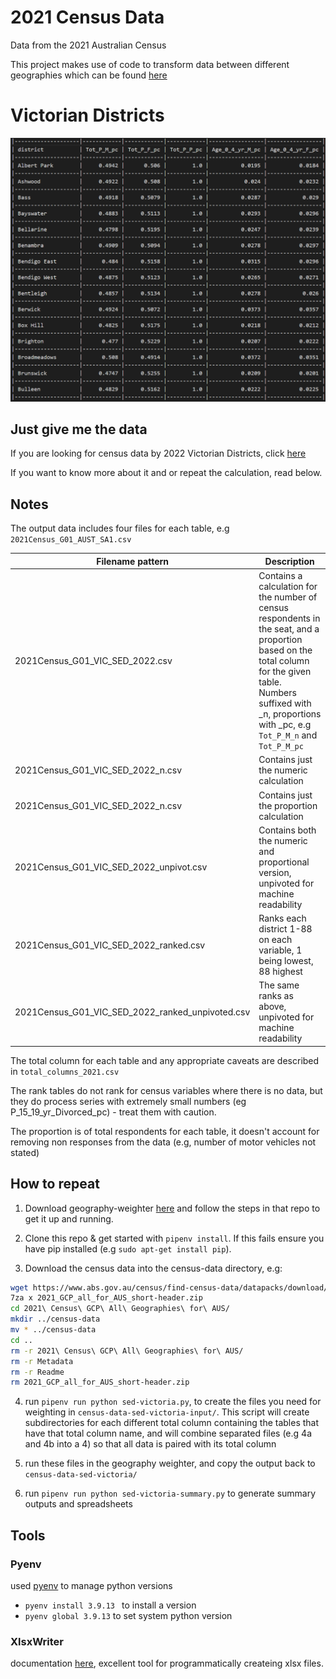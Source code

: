 # 2021 Census Data
Data from the 2021 Australian Census

This project makes use of code to transform data between different geographies which can be found [here](https://github.com/jaketclarke/geography-weighter/)

# Victorian Districts

![Example Image](img/sed-vic-example.png)

## Just give me the data

If you are looking for census data by 2022 Victorian Districts, click [here](https://github.com/jaketclarke/census-2021/tree/main/census-data-sed-victoria?raw=true)

If you want to know more about it and or repeat the calculation, read below.

## Notes

The output data includes four files for each table, e.g `2021Census_G01_AUST_SA1.csv`

|Filename pattern | Description |
|--|--|
|2021Census_G01_VIC_SED_2022.csv | Contains a calculation for the number of census respondents in the seat, and a proportion based on the total column for the given table. Numbers suffixed with _n, proportions with _pc, e.g `Tot_P_M_n` and `Tot_P_M_pc` |
|2021Census_G01_VIC_SED_2022_n.csv | Contains just the numeric calculation |
|2021Census_G01_VIC_SED_2022_n.csv | Contains just the proportion calculation |
|2021Census_G01_VIC_SED_2022_unpivot.csv | Contains both the numeric and proportional version, unpivoted for machine readability |
|2021Census_G01_VIC_SED_2022_ranked.csv | Ranks each district 1-88 on each variable, 1 being lowest, 88 highest |
|2021Census_G01_VIC_SED_2022_ranked_unpivoted.csv | The same ranks as above, unpivoted for machine readability |

The total column for each table and any appropriate caveats are described in `total_columns_2021.csv`

The rank tables do not rank for census variables where there is no data, but they do process series with extremely small numbers (eg P_15_19_yr_Divorced_pc) - treat them with caution.

The proportion is of total respondents for each table, it doesn't account for removing non responses from the data (e.g, number of motor vehicles not stated)

## How to repeat

1. Download geography-weighter [here](https://github.com/jaketclarke/geography-weighter/) and follow the steps in that repo to get it up and running.

2. Clone this repo & get started with `pipenv install`. If this fails ensure you have pip installed (e.g `sudo apt-get install pip`).

3. Download the census data into the census-data directory, e.g:

```bash
wget https://www.abs.gov.au/census/find-census-data/datapacks/download/2021_GCP_all_for_AUS_short-header.zip
7za x 2021_GCP_all_for_AUS_short-header.zip
cd 2021\ Census\ GCP\ All\ Geographies\ for\ AUS/
mkdir ../census-data
mv * ../census-data
cd ..
rm -r 2021\ Census\ GCP\ All\ Geographies\ for\ AUS/
rm -r Metadata
rm -r Readme
rm 2021_GCP_all_for_AUS_short-header.zip
```

4. run `pipenv run python sed-victoria.py`, to create the files you need for weighting in `census-data-sed-victoria-input/`. This script will create subdirectories for each different total column containing the tables that have that total column name, and will combine separated files (e.g 4a and 4b into a 4) so that all data is paired with its total column

5. run these files in the geography weighter, and copy the output back to `census-data-sed-victoria/`

6. run `pipenv run python sed-victoria-summary.py` to generate summary outputs and spreadsheets

## Tools

### Pyenv
used [pyenv](https://realpython.com/intro-to-pyenv/) to manage python versions
* `pyenv install 3.9.13 ` to install a version
* `pyenv global 3.9.13` to set system python version

### XlsxWriter
documentation [here](https://xlsxwriter.readthedocs.io/), excellent tool for programmatically createing xlsx files.